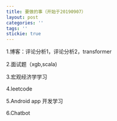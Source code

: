 ```yaml
---
title: 要做的事（开始于20190907）
layout: post
categories: ''
tags: ''
stickie: true
---
```

1.博客：评论分析1，评论分析2，transformer

2.面试题（xgb,scala)

3.宏观经济学学习

4.leetcode

5.Android app 开发学习

6.Chatbot